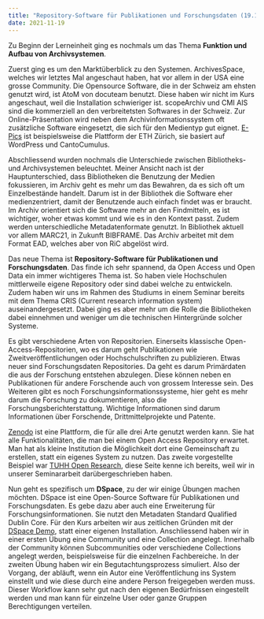 ```yaml
---
title: "Repository-Software für Publikationen und Forschungsdaten (19.11.2021)"
date: 2021-11-19
---
```

Zu Beginn der Lerneinheit ging es nochmals um das Thema **Funktion und Aufbau von Archivsystemen**. 

Zuerst ging es um den Marktüberblick zu den Systemen. ArchivesSpace, welches wir letztes Mal angeschaut haben, hat vor allem in der USA eine grosse Community. Die Opensource Software, die in der Schweiz am ehsten genutzt wird, ist AtoM von docuteam benutzt. Diese haben wir nicht im Kurs angeschaut, weil die Installation schwieriger ist. scopeArchiv und CMI AIS sind die kommerziell an den verbreitetsten Softwares in der Schweiz. Zur Online-Präsentation wird neben dem Archivinformationssystem oft zusätzliche Software eingesetzt, die sich für den Medientyp gut eignet. [E-Pics](https://www.e-pics.ethz.ch/de/home/) ist beispielsweise die Plattform der ETH Zürich, sie basiert auf WordPress und CantoCumulus. 

Abschliessend wurden nochmals die Unterschiede zwischen Bibliotheks- und Archivsystemen beleuchtet. Meiner Ansicht nach ist der Hauptunterschied, dass Bibliotheken die Benutzung der Medien fokussieren, im Archiv geht es mehr um das Bewahren, da es sich oft um Einzelbestände handelt. Darum ist in der Bibliothek die Software eher medienzentriert, damit der Benutzende auch einfach findet was er braucht. Im Archiv orientiert sich die Software mehr an den Findmitteln, es ist wichtiger, woher etwas kommt und wie es in den Kontext passt. Zudem werden unterschiedliche Metadatenformate genutzt. In Bibliothek aktuell vor allem MARC21, in Zukunft BIBFRAME. Das Archiv arbeitet mit dem Format EAD, welches aber von RiC abgelöst wird.

Das neue Thema ist **Repository-Software für Publikationen und Forschungsdaten**. Das finde ich sehr spannend, da Open Access und Open Data ein immer wichtigeres Thema ist. So haben viele Hochschulen mittlerweile eigene Repository oder sind dabei welche zu entwickeln. Zudem haben wir uns im Rahmen des Studiums in einem Seminar bereits mit dem Thema CRIS (Current research information system) auseinandergesetzt. Dabei ging es aber mehr um die Rolle die Bibliotheken dabei einnehmen und weniger um die technischen Hintergründe solcher Systeme.

Es gibt verschiedene Arten von Repositorien. Einerseits klassische Open-Access-Repositorien, wo es darum geht Publikationen wie Zweitveröffentlichungen oder Hochschulschriften zu publizieren. Etwas neuer sind Forschungsdaten Repositories. Da geht es darum Primärdaten die aus der Forschung entstehen abzulegen. Diese können neben en Publikationen für andere Forschende auch von grossem Interesse sein. Des Weiteren gibt es noch Forschungsinformationssysteme, hier geht es mehr darum die Forschung zu dokumentieren, also die Forschungsberichterstattung. Wichtige Informationen sind darum Informationen über Forschende, Drittmittelprojekte und Patente.

[Zenodo](https://zenodo.org/) ist eine Plattform, die für alle drei Arte genutzt werden kann. Sie hat alle Funktionalitäten, die man bei einem Open Access Repository erwartet. Man hat als kleine Institution die Möglichkeit dort eine Gemeinschaft zu erstellen, statt ein eigenes System zu nutzen. Das zweite vorgestellte Beispiel war [TUHH Open Research](https://tore.tuhh.de/), diese Seite kenne ich bereits, weil wir in unserer Seminararbeit darübergeschrieben haben.

Nun geht es spezifisch um **DSpace**, zu der wir einige Übungen machen möchten. DSpace ist eine Open-Source Software für Publikationen und Forschungsdaten. Es gebe dazu aber auch eine Erweiterung für Forschungsinformationen. Sie nutzt den Metadaten Standard Qualified Dublin Core. Für den Kurs arbeiten wir aus zeitlichen Gründen mit der [DSpace Demo](https://demo.dspace.org/), statt einer eigenen Installation. Anschliessend haben wir in einer ersten Übung eine Community und eine Collection angelegt. Innerhalb der Community können Subcommunities oder verschiedene Collections angelegt werden, beispielsweise für die einzelnen Fachbereiche. In der zweiten Übung haben wir ein Begutachtungsprozess simuliert. Also der Vorgang, der abläuft, wenn ein Autor eine Veröffentlichung ins System einstellt und wie diese durch eine andere Person freigegeben werden muss. Dieser Workflow kann sehr gut nach den eigenen Bedürfnissen eingestellt werden und man kann für einzelne User oder ganze Gruppen Berechtigungen verteilen.
